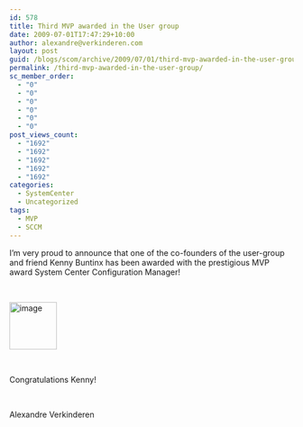 ```yaml
---
id: 578
title: Third MVP awarded in the User group
date: 2009-07-01T17:47:29+10:00
author: alexandre@verkinderen.com
layout: post
guid: /blogs/scom/archive/2009/07/01/third-mvp-awarded-in-the-user-group.aspx
permalink: /third-mvp-awarded-in-the-user-group/
sc_member_order:
  - "0"
  - "0"
  - "0"
  - "0"
  - "0"
  - "0"
post_views_count:
  - "1692"
  - "1692"
  - "1692"
  - "1692"
  - "1692"
categories:
  - SystemCenter
  - Uncategorized
tags:
  - MVP
  - SCCM
---
```

I’m very proud to announce that one of the co-founders of the user-group and friend Kenny Buntinx has been awarded with the prestigious MVP award System Center Configuration Manager! 

&#160;

[<img style="border-right: 0px;border-top: 0px;border-left: 0px;border-bottom: 0px" height="84" alt="image" src="https://mscloudstorage.blob.core.windows.net/mscloudstorage//2012/06/image_thumb_0E68A308.png" width="84" border="0" />](http://scug.be/scom/files/2012/06/image_0ED4D5FD.png) 

&#160;

Congratulations Kenny!

&#160;

Alexandre Verkinderen